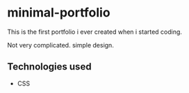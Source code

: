 # minimal-portfolio

This is the first portfolio i ever created when i started coding.

Not very complicated. simple design.

## Technologies used
* CSS
